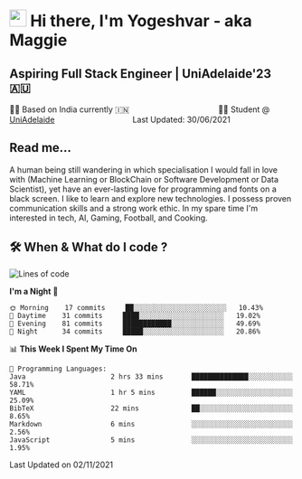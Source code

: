 <h1><img src="https://emojis.slackmojis.com/emojis/images/1531849430/4246/blob-sunglasses.gif?1531849430" width="30"/> Hi there, I'm Yogeshvar - aka Maggie</h1>

## Aspiring Full Stack Engineer | UniAdelaide'23 🇦🇺  
🏂🏻  Based on India currently 🇮🇳 &nbsp;&nbsp;&nbsp;&nbsp;&nbsp;&nbsp;&nbsp;&nbsp;&nbsp;&nbsp;&nbsp;&nbsp;&nbsp;&nbsp;&nbsp;&nbsp;&nbsp;&nbsp;&nbsp;&nbsp;&nbsp;&nbsp;&nbsp;&nbsp;&nbsp;&nbsp;&nbsp;&nbsp;&nbsp;&nbsp;&nbsp;&nbsp;&nbsp;&nbsp;&nbsp;&nbsp;&nbsp;&nbsp;&nbsp;👨‍💻 Student @ [UniAdelaide](https://www.adelaide.edu.au)   &nbsp;&nbsp;&nbsp;&nbsp;&nbsp;&nbsp;&nbsp;&nbsp;&nbsp;&nbsp;&nbsp;&nbsp;&nbsp;&nbsp;&nbsp;&nbsp;&nbsp;&nbsp;&nbsp;&nbsp;&nbsp;&nbsp;&nbsp;&nbsp;&nbsp;&nbsp;&nbsp;&nbsp;&nbsp;&nbsp;&nbsp;&nbsp; &nbsp;Last Updated: 30/06/2021

## Read me...

A human being still wandering in which specialisation I would fall in love with (Machine Learning or BlockChain or Software Development or Data Scientist), yet have an ever-lasting love for programming and fonts on a black screen. I like to learn and explore new technologies. I possess proven communication skills and a strong work ethic. In my spare time I'm interested in tech, AI, Gaming, Football, and Cooking.

## 🛠 When & What do I code ?  

<!--START_SECTION:waka-->
![Lines of code](https://img.shields.io/badge/From%20Hello%20World%20I%27ve%20Written-79375%20lines%20of%20code-blue)

**I'm a Night 🦉** 

```text
🌞 Morning    17 commits     ██░░░░░░░░░░░░░░░░░░░░░░░   10.43% 
🌆 Daytime    31 commits     ████░░░░░░░░░░░░░░░░░░░░░   19.02% 
🌃 Evening    81 commits     ████████████░░░░░░░░░░░░░   49.69% 
🌙 Night      34 commits     █████░░░░░░░░░░░░░░░░░░░░   20.86%

```


📊 **This Week I Spent My Time On** 

```text
💬 Programming Languages: 
Java                     2 hrs 33 mins       ██████████████░░░░░░░░░░░   58.71% 
YAML                     1 hr 5 mins         ██████░░░░░░░░░░░░░░░░░░░   25.09% 
BibTeX                   22 mins             ██░░░░░░░░░░░░░░░░░░░░░░░   8.65% 
Markdown                 6 mins              ░░░░░░░░░░░░░░░░░░░░░░░░░   2.56% 
JavaScript               5 mins              ░░░░░░░░░░░░░░░░░░░░░░░░░   1.95%

```


 Last Updated on 02/11/2021
<!--END_SECTION:waka-->
